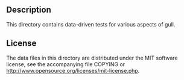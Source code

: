 Description
------------

This directory contains data-driven tests for various aspects of gull.

License
--------

The data files in this directory are distributed under the MIT software
license, see the accompanying file COPYING or
http://www.opensource.org/licenses/mit-license.php.

